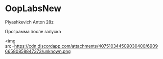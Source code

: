 # OopLabsNew
Plyashkevich Anton 28z

Программа после запуска

<img src=https://cdn.discordapp.com/attachments/407510344509030400/690966580858847373/unknown.png
